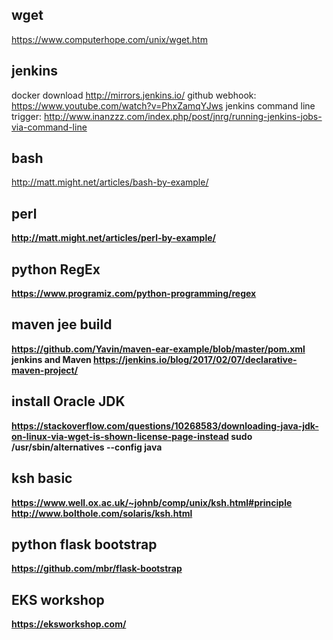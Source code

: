 ## wget
https://www.computerhope.com/unix/wget.htm
## jenkins
docker download
http://mirrors.jenkins.io/
github webhook: https://www.youtube.com/watch?v=PhxZamqYJws
jenkins command line trigger: 
http://www.inanzzz.com/index.php/post/jnrg/running-jenkins-jobs-via-command-line

## bash 
http://matt.might.net/articles/bash-by-example/ <b>
## perl 
  http://matt.might.net/articles/perl-by-example/ <b>
## python RegEx
  https://www.programiz.com/python-programming/regex
## maven jee build 
  https://github.com/Yavin/maven-ear-example/blob/master/pom.xml
  jenkins and Maven https://jenkins.io/blog/2017/02/07/declarative-maven-project/
## install Oracle JDK
  https://stackoverflow.com/questions/10268583/downloading-java-jdk-on-linux-via-wget-is-shown-license-page-instead
  sudo /usr/sbin/alternatives --config java
## ksh basic
  https://www.well.ox.ac.uk/~johnb/comp/unix/ksh.html#principle
  http://www.bolthole.com/solaris/ksh.html
 
## python flask bootstrap
https://github.com/mbr/flask-bootstrap

## EKS workshop
https://eksworkshop.com/

